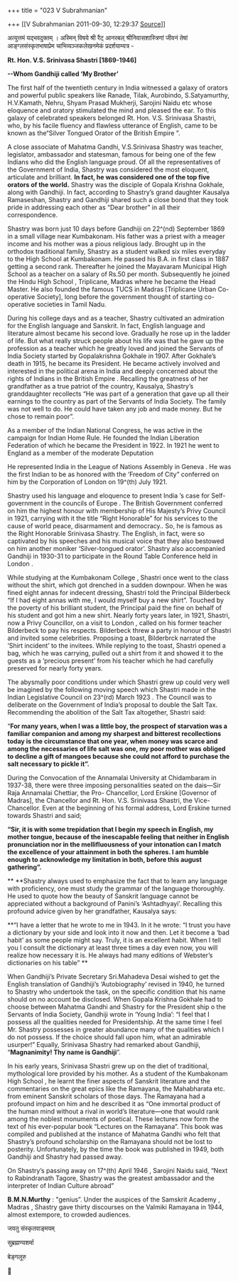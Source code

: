 +++
title = "023 V Subrahmanian"

+++
[[V Subrahmanian	2011-09-30, 12:29:37 [Source](https://groups.google.com/g/bvparishat/c/MpFGPJT8G3U)]]



अत्युत्तमं यद्भवदुक्तम् । अस्मिन् विषये श्री रैट् आनरबल् श्रीनिवासशास्त्रिणां जीवनं तेषां आङ्ग्लसंस्कृतभाषाप्रेम चाभिव्यञ्जकलेखनमेकं प्रदर्शयाम्यत्र -  
  
  

**Rt. Hon. V.S. Srinivasa Shastri \[1869-1946\]**

**--Whom Gandhiji called ‘My Brother’**



 The first half of the twentieth century in India witnessed a galaxy of orators and powerful public speakers like Ranade, Tilak, Aurobindo, S.Satyamurthy, H.V.Kamath, Nehru, Shyam Prasad Mukherji, Sarojini Naidu etc whose eloquence and oratory stimulated the mind and pleased the ear. To this galaxy of celebrated speakers belonged Rt. Hon. V.S. Srinivasa Shastri, who, by his facile fluency and flawless utterance of English, came to be known as the“Silver Tongued Orator of the British Empire ”.



 A close associate of Mahatma Gandhi, V.S.Srinivasa Shastry was teacher, legislator, ambassador and statesman, famous for being one of the few Indians who did the English language proud. Of all the representatives of the Government of India, Shastry was considered the most eloquent, articulate and brilliant. **In fact, he was considered one of the top five orators of the world.** Shastry was the disciple of Gopala Krishna Gokhale, along with Gandhiji. In fact, according to Shastry’s grand daughter Kausalya Ramaseshan, Shastry and Gandhiji shared such a close bond that they took pride in addressing each other as “Dear brother” in all their correspondence.



 Shastry was born just 10 days before Gandhiji on 22^(nd) September 1869 in a small village near Kumbakonam. His father was a priest with a meager income and his mother was a pious religious lady. Brought up in the orthodox traditional family, Shastry as a student walked six miles everyday to the High School at Kumbakonam. He passed his B.A. in first class in 1887 getting a second rank. Thereafter he joined the Mayavaram Municipal High School as a teacher on a salary of Rs.50 per month. Subsequently he joined the Hindu High School , Triplicane, Madras where he became the Head Master. He also founded the famous TUCS in Madras \[Triplicane Urban Co-operative Society\], long before the government thought of starting co-operative societies in Tamil Nadu.



 During his college days and as a teacher, Shastry cultivated an admiration for the English language and Sanskrit. In fact, English language and literature almost became his second love. Gradually he rose up in the ladder of life. But what really struck people about his life was that he gave up the profession as a teacher which he greatly loved and joined the Servants of India Society started by Gopalakrishna Gokhale in 1907. After Gokhale’s death in 1915, he became its President. He became actively involved and interested in the political arena in India and deeply concerned about the rights of Indians in the British Empire . Recalling the greatness of her grandfather as a true patriot of the country, Kausalya, Shastry’s granddaughter recollects “He was part of a generation that gave up all their earnings to the country as part of the Servants of India Society. The family was not well to do. He could have taken any job and made money. But he chose to remain poor”.



 As a member of the Indian National Congress, he was active in the campaign for Indian Home Rule. He founded the Indian Liberation Federation of which he became the President in 1922. In 1921 he went to England as a member of the moderate Deputation

He represented India in the League of Nations Assembly in Geneva . He was the first Indian to be as honored with the ‘Freedom of City” conferred on him by the Corporation of London on 19^(th) July 1921.



 Shastry used his language and eloquence to present India ’s case for Self-government in the councils of Europe . The British Government conferred on him the highest honour with membership of His Majesty’s Privy Council in 1921, carrying with it the title “Right Honorable” for his services to the cause of world peace, disarmament and democracy.. So, he is famous as the Right Honorable Srinivasa Shastry. The English, in fact, were so captivated by his speeches and his musical voice that they also bestowed on him another moniker ‘Silver-tongued orator’. Shastry also accompanied Gandhiji in 1930-31 to participate in the Round Table Conference held in London .



 While studying at the Kumbakonam College , Shastri once went to the class without the shirt, which got drenched in a sudden downpour. When he was fined eight annas for indecent dressing, Shastri told the Principal Bilderbeck “If I had eight annas with me, I would myself buy a new shirt”. Touched by the poverty of his brilliant student, the Principal paid the fine on behalf of his student and got him a new shirt. Nearly forty years later, in 1921, Shastri, now a Privy Councillor, on a visit to London , called on his former teacher Bilderbeck to pay his respects. Bilderbeck threw a party in honour of Shastri and invited some celebrities. Proposing a toast, Bilderbrck narrated the ‘Shirt incident’ to the invitees. While replying to the toast, Shastri opened a bag, which he was carrying, pulled out a shirt from it and showed it to the guests as a ‘precious present’ from his teacher which he had carefully preserved for nearly forty years.



 The abysmally poor conditions under which Shastri grew up could very well be imagined by the following moving speech which Shastri made in the Indian Legislative Council on 23^(rd) March 1923 . The Council was to deliberate on the Government of India’s proposal to double the Salt Tax. Recommending the abolition of the Salt Tax altogether, Shastri said:

 “**For many years, when I was a little boy, the prospect of starvation was a familiar companion and among my sharpest and bitterest recollections today is the circumstance that one year, when money was scarce and among the necessaries of life salt was one, my poor mother was obliged to decline a gift of mangoes because she could not afford to purchase the salt necessary to pickle it”.**



 During the Convocation of the Annamalai University at Chidambaram in 1937-38, there were three imposing personalities seated on the dais—Sir Raja Annamalai Chettiar, the Pro- Chancellor, Lord Erskine \[Governor of Madras\], the Chancellor and Rt. Hon. V.S. Srinivasa Shastri, the Vice-Chancellor. Even at the beginning of his formal address, Lord Erskine turned towards Shastri and said;

 **“Sir, it is with some trepidation that I begin my speech in English, my mother tongue, because of the inescapable feeling that neither in English pronunciation nor in the mellifluousness of your intonation can I match the excellence of your attainment in both the spheres. I am humble enough to acknowledge my limitation in both, before this august gathering”.**

** **Shastry always used to emphasize the fact that to learn any language with proficiency, one must study the grammar of the language thoroughly. He used to quote how the beauty of Sanskrit language cannot be appreciated without a background of Panini’s ‘Ashtadhyayi’. Recalling this profound advice given by her grandfather, Kausalya says:

 **“I have a letter that he wrote to me in 1943. In it he wrote: “I trust you have a dictionary by your side and look into it now and then. Let it become a ‘bad habit’ as some people might say. Truly, it is an excellent habit. When I tell you I consult the dictionary at least three times a day even now, you will realize how necessary it is. He always had many editions of Webster’s dictionaries on his table” **



 When Gandhiji’s Private Secretary Sri.Mahadeva Desai wished to get the English translation of Gandhiji’s ‘Autobiography’ revised in 1940, he turned to Shastry who undertook the task, on the specific condition that his name should on no account be disclosed. When Gopala Krishna Gokhale had to choose between Mahatma Gandhi and Shastry for the President ship o the Servants of India Society, Gandhiji wrote in ‘Young India’: “I feel that I possess all the qualities needed for Presidentship. At the same time I feel Mr. Shastry possesses in greater abundance many of the qualities which I do not possess. If the choice should fall upon him, what an admirable usurper!” Equally, Srinivasa Shastry had remarked about Gandhiji, “**Magnanimity! Thy name is Gandhiji**”.



 In his early years, Srinivasa Shastri grew up on the diet of traditional, mythological lore provided by his mother. As a student of the Kumbakonam High School , he learnt the finer aspects of Sanskrit literature and the commentaries on the great epics like the Ramayana, the Mahabharata etc. from eminent Sanskrit scholars of those days. The Ramayana had a profound impact on him and he described it as “One immortal product of the human mind without a rival in world’s literature—one that would rank among the noblest monuments of poetical. These lectures now form the text of his ever-popular book “Lectures on the Ramayana”. This book was compiled and published at the instance of Mahatma Gandhi who felt that Shastry’s profound scholarship on the Ramayana should not be lost to posterity. Unfortunately, by the time the book was published in 1949, both Gandhiji and Shastry had passed away.



 On Shastry’s passing away on 17^(th) April 1946 , Sarojini Naidu said, “Next to Rabindranath Tagore, Shastry was the greatest ambassador and the interpreter of Indian Culture abroad”






**B.M.N.Murthy** :  "genius”. Under the auspices of the Samskrit Academy , Madras , Shastry gave thirty discourses on the Valmiki Ramayana in 1944, almost extempore, to crowded audiences.

  

जयतु संस्कृतवाङ्मयम्  

सुब्रह्मण्यशर्मा

बेङ्गलूरु  



